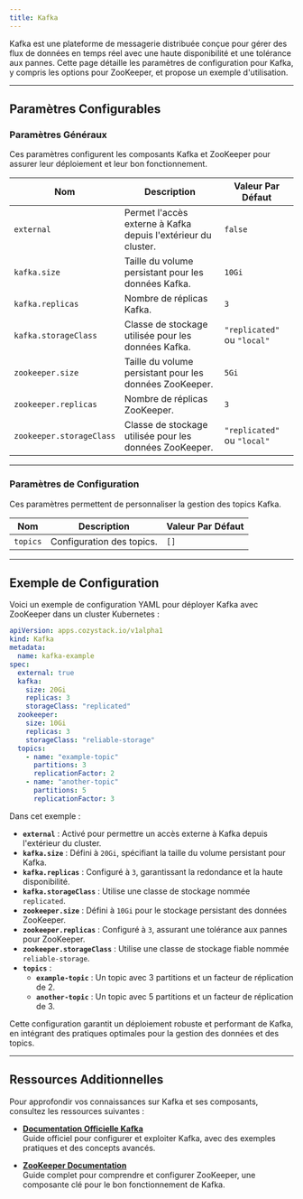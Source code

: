 ```yaml
---
title: Kafka
---
```


Kafka est une plateforme de messagerie distribuée conçue pour gérer des flux de données en temps réel avec une haute disponibilité et une tolérance aux pannes. Cette page détaille les paramètres de configuration pour Kafka, y compris les options pour ZooKeeper, et propose un exemple d'utilisation.

---

## Paramètres Configurables

### **Paramètres Généraux**

Ces paramètres configurent les composants Kafka et ZooKeeper pour assurer leur déploiement et leur bon fonctionnement.

| **Nom**               | **Description**                                              | **Valeur Par Défaut** |
|------------------------|--------------------------------------------------------------|------------------------|
| `external`            | Permet l'accès externe à Kafka depuis l'extérieur du cluster. | `false`               |
| `kafka.size`          | Taille du volume persistant pour les données Kafka.           | `10Gi`                |
| `kafka.replicas`      | Nombre de réplicas Kafka.                                     | `3`                   |
| `kafka.storageClass`  | Classe de stockage utilisée pour les données Kafka.           | `"replicated"` ou `"local"`   |
| `zookeeper.size`      | Taille du volume persistant pour les données ZooKeeper.       | `5Gi`                 |
| `zookeeper.replicas`  | Nombre de réplicas ZooKeeper.                                 | `3`                   |
| `zookeeper.storageClass` | Classe de stockage utilisée pour les données ZooKeeper.    | `"replicated"` ou `"local"`   |

---

### **Paramètres de Configuration**

Ces paramètres permettent de personnaliser la gestion des topics Kafka.

| **Nom**   | **Description**              | **Valeur Par Défaut** |
|-----------|------------------------------|------------------------|
| `topics`  | Configuration des topics.    | `[]`                  |

---

## Exemple de Configuration

Voici un exemple de configuration YAML pour déployer Kafka avec ZooKeeper dans un cluster Kubernetes :

```yaml
apiVersion: apps.cozystack.io/v1alpha1
kind: Kafka
metadata:
  name: kafka-example
spec:
  external: true
  kafka:
    size: 20Gi
    replicas: 3
    storageClass: "replicated"
  zookeeper:
    size: 10Gi
    replicas: 3
    storageClass: "reliable-storage"
  topics:
    - name: "example-topic"
      partitions: 3
      replicationFactor: 2
    - name: "another-topic"
      partitions: 5
      replicationFactor: 3
```

Dans cet exemple :

- **`external`** : Activé pour permettre un accès externe à Kafka depuis l'extérieur du cluster.
- **`kafka.size`** : Défini à `20Gi`, spécifiant la taille du volume persistant pour Kafka.
- **`kafka.replicas`** : Configuré à `3`, garantissant la redondance et la haute disponibilité.
- **`kafka.storageClass`** : Utilise une classe de stockage nommée `replicated`.
- **`zookeeper.size`** : Défini à `10Gi` pour le stockage persistant des données ZooKeeper.
- **`zookeeper.replicas`** : Configuré à `3`, assurant une tolérance aux pannes pour ZooKeeper.
- **`zookeeper.storageClass`** : Utilise une classe de stockage fiable nommée `reliable-storage`.
- **`topics`** :
  - **`example-topic`** : Un topic avec 3 partitions et un facteur de réplication de 2.
  - **`another-topic`** : Un topic avec 5 partitions et un facteur de réplication de 3.

Cette configuration garantit un déploiement robuste et performant de Kafka, en intégrant des pratiques optimales pour la gestion des données et des topics.

---

## Ressources Additionnelles

Pour approfondir vos connaissances sur Kafka et ses composants, consultez les ressources suivantes :

- [**Documentation Officielle Kafka**](https://kafka.apache.org/documentation/)  
  Guide officiel pour configurer et exploiter Kafka, avec des exemples pratiques et des concepts avancés.

- [**ZooKeeper Documentation**](https://zookeeper.apache.org/doc/r3.8.0/index.html)  
  Guide complet pour comprendre et configurer ZooKeeper, une composante clé pour le bon fonctionnement de Kafka.
